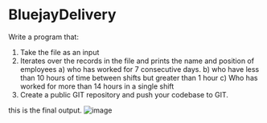# BluejayDelivery
Write a program that:
1. Take the file as an input
2. Iterates over the records in the file and prints the name and position of employees 
      a) who has worked for 7 consecutive days.
      b) who have less than 10 hours of time between shifts but greater than 1 hour
      c) Who has worked for more than 14 hours in a single shift
3. Create a public GIT repository and push your codebase to GIT.

this is the final output.
![image](https://github.com/Aaditya0017/BluejayDelivery/assets/120267162/7a068cc7-4ad8-4eae-a462-2709d36f2589)
